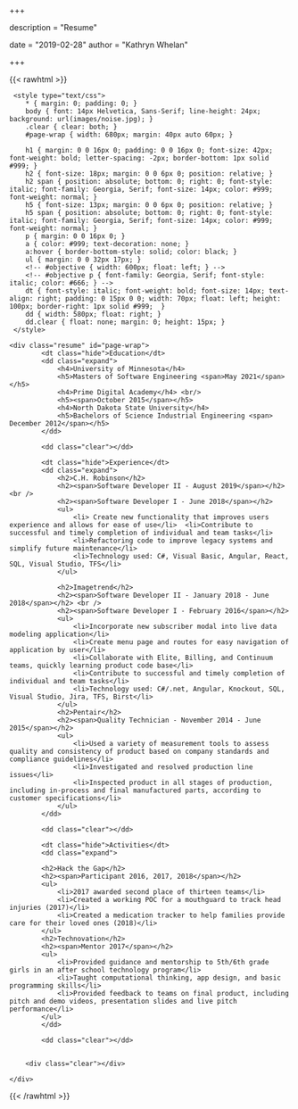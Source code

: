 +++

description = "Resume"

date = "2019-02-28"
author = "Kathryn Whelan"

+++

{{< rawhtml >}}

<head>
     <meta http-equiv="Content-Type" content="text/html; charset=utf-8"/>

     <style type="text/css">
        * { margin: 0; padding: 0; }
        body { font: 14px Helvetica, Sans-Serif; line-height: 24px; background: url(images/noise.jpg); }
        .clear { clear: both; }
        #page-wrap { width: 680px; margin: 40px auto 60px; }

        h1 { margin: 0 0 16px 0; padding: 0 0 16px 0; font-size: 42px; font-weight: bold; letter-spacing: -2px; border-bottom: 1px solid #999; }
        h2 { font-size: 18px; margin: 0 0 6px 0; position: relative; }
        h2 span { position: absolute; bottom: 0; right: 0; font-style: italic; font-family: Georgia, Serif; font-size: 14px; color: #999; font-weight: normal; }
        h5 { font-size: 13px; margin: 0 0 6px 0; position: relative; }
        h5 span { position: absolute; bottom: 0; right: 0; font-style: italic; font-family: Georgia, Serif; font-size: 14px; color: #999; font-weight: normal; }
        p { margin: 0 0 16px 0; }
        a { color: #999; text-decoration: none; }
        a:hover { border-bottom-style: solid; color: black; }
        ul { margin: 0 0 32px 17px; }
        <!-- #objective { width: 600px; float: left; } -->
        <!-- #objective p { font-family: Georgia, Serif; font-style: italic; color: #666; } -->
        dt { font-style: italic; font-weight: bold; font-size: 14px; text-align: right; padding: 0 15px 0 0; width: 70px; float: left; height: 100px; border-right: 1px solid #999;  }
        dd { width: 580px; float: right; }
        dd.clear { float: none; margin: 0; height: 15px; }
     </style>
</head>

<body>

    <div class="resume" id="page-wrap">
            <dt class="hide">Education</dt>
            <dd class="expand">
                <h4>University of Minnesota</h4>
                <h5>Masters of Software Engineering <span>May 2021</span></h5>
                <h4>Prime Digital Academy</h4> <br/>
                <h5><span>October 2015</span></h5>
                <h4>North Dakota State University</h4>
                <h5>Bachelors of Science Industrial Engineering <span> December 2012</span></h5>
            </dd>

            <dd class="clear"></dd>

            <dt class="hide">Experience</dt>
            <dd class="expand">
                <h2>C.H. Robinson</h2>
                <h2><span>Software Developer II - August 2019</span></h2> <br />
                <h2><span>Software Developer I - June 2018</span></h2>
                <ul>
                    <li> Create new functionality that improves users experience and allows for ease of use</li>  <li>Contribute to successful and timely completion of individual and team tasks</li>
                    <li>Refactoring code to improve legacy systems and simplify future maintenance</li>
                    <li>Technology used: C#, Visual Basic, Angular, React, SQL, Visual Studio, TFS</li>
                </ul>

                <h2>Imagetrend</h2>
                <h2><span>Software Developer II - January 2018 - June 2018</span></h2> <br />
                <h2><span>Software Developer I - February 2016</span></h2>
                <ul>
                    <li>Incorporate new subscriber modal into live data modeling application</li>
                    <li>Create menu page and routes for easy navigation of application by user</li>
                    <li>Collaborate with Elite, Billing, and Continuum teams, quickly learning product code base</li>
                    <li>Contribute to successful and timely completion of individual and team tasks</li>
                    <li>Technology used: C#/.net, Angular, Knockout, SQL, Visual Studio, Jira, TFS, Birst</li>
                </ul>
                <h2>Pentair</h2>
                <h2><span>Quality Technician - November 2014 - June 2015</span></h2>
                <ul>
                    <li>Used a variety of measurement tools to assess quality and consistency of product based on company standards and compliance guidelines</li>
                    <li>Investigated and resolved production line issues</li>
                    <li>Inspected product in all stages of production, including in-process and final manufactured parts, according to customer specifications</li>
                </ul>
            </dd>

            <dd class="clear"></dd>

            <dt class="hide">Activities</dt>
            <dd class="expand">

            <h2>Hack the Gap</h2>
            <h2><span>Participant 2016, 2017, 2018</span></h2>
            <ul>
                <li>2017 awarded second place of thirteen teams</li>
                <li>Created a working POC for a mouthguard to track head injuries (2017)</li>
                <li>Created a medication tracker to help families provide care for their loved ones (2018)</li>
            </ul>
            <h2>Technovation</h2>
            <h2><span>Mentor 2017</span></h2>
            <ul>
                <li>Provided guidance and mentorship to 5th/6th grade girls in an after school technology program</li>
                <li>Taught computational thinking, app design, and basic programming skills</li>
                <li>Provided feedback to teams on final product, including pitch and demo videos, presentation slides and live pitch performance</li>
            </ul>
            </dd>

            <dd class="clear"></dd>


        <div class="clear"></div>

    </div>

</body>

</html>
{{< /rawhtml >}}
